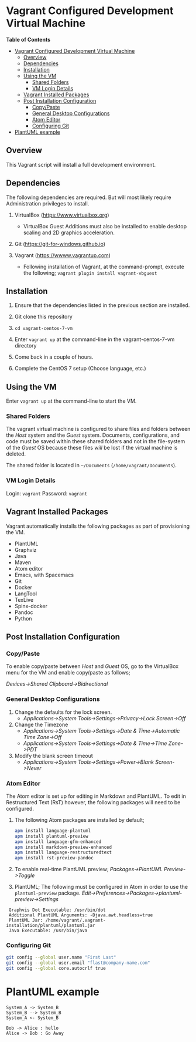 # Vagrant Configured Development Virtual Machine

<!-- markdown-toc start - Don't edit this section. Run M-x markdown-toc-generate-toc again -->
**Table of Contents**

- [Vagrant Configured Development Virtual Machine](#vagrant-configured-development-virtual-machine)
    - [Overview](#overview)
    - [Dependencies](#dependencies)
    - [Installation](#installation)
    - [Using the VM](#using-the-vm)
        - [Shared Folders](#shared-folders)
        - [VM Login Details](#vm-login-details)
    - [Vagrant Installed Packages](#vagrant-installed-packages)
    - [Post Installation Configuration](#post-installation-configuration)
        - [Copy/Paste](#copypaste)
        - [General Desktop Configurations](#general-desktop-configurations)
        - [Atom Editor](#atom-editor)
        - [Configuring Git](#configuring-git)
- [PlantUML example](#plantuml-example)

<!-- markdown-toc end -->

## Overview

This Vagrant script will install a full development environment.

## Dependencies

The following dependencies are required. But will most likely require
Administration privileges to install.

1. VirtualBox (https://www.virtualbox.org)
   - VirtualBox Guest Additions must also be installed to enable desktop scaling
     and 2D graphics acceleration.
     
2. Git (https://git-for-windows.github.io)

3. Vagrant (https://wwww.vagrantup.com)
   - Following installation of Vagrant, at the command-prompt, execute the
     following; `vagrant plugin install vagrant-vbguest`

## Installation

1. Ensure that the dependencies listed in the previous section are installed.

2. Git clone this repository

3. `cd vagrant-centos-7-vm`

4. Enter `vagrant up` at the command-line in the vagrant-centos-7-vm directory

5. Come back in a couple of hours.

6. Complete the CentOS 7 setup (Choose language, etc.)

## Using the VM

Enter `vagrant up` at the command-line to start the VM.

### Shared Folders
The vagrant virtual machine is configured to share files and folders between the
*Host* system and the *Guest* system. Documents, configurations, and code must
be saved within these shared folders and not in the file-system of the *Guest*
OS because these files *will* be lost if the virtual machine is deleted.

The shared folder is located in `~/Documents` (`/home/vagrant/Documents`).

### VM Login Details

Login: `vagrant`
Password: `vagrant`

## Vagrant Installed Packages

Vagrant automatically installs the following packages as part of provisioning
the VM.

* PlantUML
* Graphviz
* Java
* Maven
* Atom editor
* Emacs, with Spacemacs
* Git
* Docker
* LangTool
* TexLive
* Spinx-docker
* Pandoc
* Python

## Post Installation Configuration

### Copy/Paste

To enable copy/paste between *Host* and *Guest* OS, go to the VirtualBox menu
for the VM and enable copy/paste as follows;

*Devices->Shared Clipboard->Bidirectional*

### General Desktop Configurations

1. Change the defaults for the lock screen.
   * *Applications->System Tools->Settings->Privacy->Lock Screen->Off*
2. Change the Timezone
   * *Applications->System Tools->Settings->Date & Time->Automatic Time Zone->Off*
   * *Applications->System Tools->Settings->Date & Time->Time Zone->PDT*
3. Modify the blank screen timeout
   * *Applications->System Tools->Settings->Power->Blank Screen->Never*

### Atom Editor

The Atom editor is set up for editing in Markdown and PlantUML. To edit in
Restructured Text (RsT) however, the following packages will need to be
configured.

1. The following Atom packages are installed by default;

    ```bash
    apm install language-plantuml
    apm install plantuml-preview
    apm install language-gfm-enhanced
    apm install markdown-preview-enhanced
    apm install language-restructuredtext
    apm install rst-preview-pandoc
    ```

2. To enable real-time PlantUML preview;
   *Packages->PlantUML Preview->Toggle*

3. PlantUML; The following must be configured in Atom in order to use the
   `plantuml-preview` package.
   *Edit->Preferences->Packages->plantuml-preview->Settings*
  ```
   Graphvis Dot Executable: /usr/bin/dot
   Additional PlantUML Arguments: -Djava.awt.headless=true
   PlantUML Jar: /home/vagrant/.vagrant-installation/plantuml/plantuml.jar
   Java Executable: /usr/bin/java
  ``` 

### Configuring Git

  ```bash
  git config --global user.name "First Last"
  git config --global user.email "flast@company-name.com"
  git config --global core.autocrlf true
  ```

# PlantUML example

```plantuml
System_A -> System_B
System_B --> System_B
System_A <- System_B
```

```plantuml
Bob -> Alice : hello
Alice -> Bob : Go Away
```

